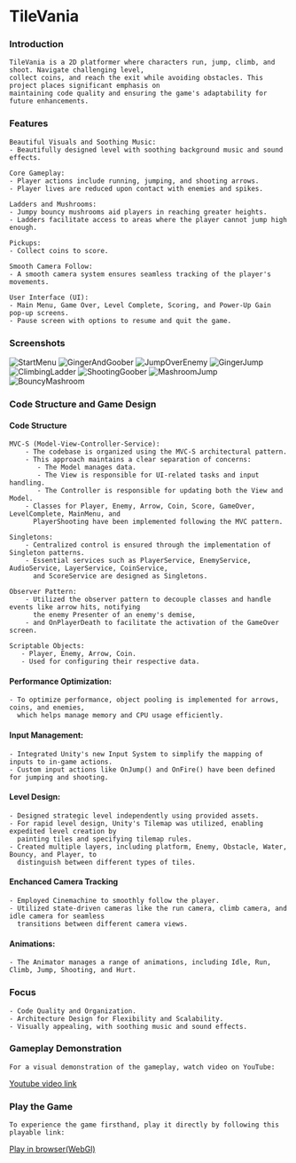 # TileVania 

### Introduction

    TileVania is a 2D platformer where characters run, jump, climb, and shoot. Navigate challenging level, 
    collect coins, and reach the exit while avoiding obstacles. This project places significant emphasis on 
    maintaining code quality and ensuring the game's adaptability for future enhancements.

### Features
    Beautiful Visuals and Soothing Music:
    - Beautifully designed level with soothing background music and sound effects.
    
    Core Gameplay:
    - Player actions include running, jumping, and shooting arrows.
    - Player lives are reduced upon contact with enemies and spikes.

    Ladders and Mushrooms:
    - Jumpy bouncy mushrooms aid players in reaching greater heights.
    - Ladders facilitate access to areas where the player cannot jump high enough.

    Pickups:
    - Collect coins to score.

    Smooth Camera Follow:
    - A smooth camera system ensures seamless tracking of the player's movements.
    
    User Interface (UI):
    - Main Menu, Game Over, Level Complete, Scoring, and Power-Up Gain pop-up screens.
    - Pause screen with options to resume and quit the game.
    
### Screenshots
   ![StartMenu](./Screenshots/StartMenu.png)
   ![GingerAndGoober](./Screenshots/GingerAndGoober.png)
   ![JumpOverEnemy](./Screenshots/JumpOverEnemy.png)
   ![GingerJump](./Screenshots/GingerJump.png)
   ![ClimbingLadder](./Screenshots/ClimbingLadder.png)
   ![ShootingGoober](./Screenshots/ShootingGoober.png)
   ![MashroomJump](./Screenshots/MashroomJump.png)
   ![BouncyMashroom](./Screenshots/BouncyMashroom.png)




  
### Code Structure and Game Design
#### Code Structure

    MVC-S (Model-View-Controller-Service):
        - The codebase is organized using the MVC-S architectural pattern.
        - This approach maintains a clear separation of concerns:
           - The Model manages data.
           - The View is responsible for UI-related tasks and input handling.
           - The Controller is responsible for updating both the View and Model.
        - Classes for Player, Enemy, Arrow, Coin, Score, GameOver, LevelComplete, MainMenu, and 
          PlayerShooting have been implemented following the MVC pattern.

    Singletons:
        - Centralized control is ensured through the implementation of Singleton patterns.
        - Essential services such as PlayerService, EnemyService, AudioService, LayerService, CoinService,
          and ScoreService are designed as Singletons.
          
    Observer Pattern:
        - Utilized the observer pattern to decouple classes and handle events like arrow hits, notifying 
          the enemy Presenter of an enemy's demise, 
        - and OnPlayerDeath to facilitate the activation of the GameOver screen.
        
    Scriptable Objects:
       - Player, Enemy, Arrow, Coin.
       - Used for configuring their respective data.
       
#### Performance Optimization:

    - To optimize performance, object pooling is implemented for arrows, coins, and enemies, 
      which helps manage memory and CPU usage efficiently.

#### Input Management:

    - Integrated Unity's new Input System to simplify the mapping of inputs to in-game actions. 
    - Custom input actions like OnJump() and OnFire() have been defined for jumping and shooting.

#### Level Design:
    - Designed strategic level independently using provided assets.
    - For rapid level design, Unity's Tilemap was utilized, enabling expedited level creation by 
      painting tiles and specifying tilemap rules.
    - Created multiple layers, including platform, Enemy, Obstacle, Water, Bouncy, and Player, to 
      distinguish between different types of tiles.

#### Enchanced Camera Tracking

    - Employed Cinemachine to smoothly follow the player. 
    - Utilized state-driven cameras like the run camera, climb camera, and idle camera for seamless 
      transitions between different camera views.

#### Animations:

    - The Animator manages a range of animations, including Idle, Run, Climb, Jump, Shooting, and Hurt.

### Focus
    - Code Quality and Organization.
    - Architecture Design for Flexibility and Scalability.
    - Visually appealing, with soothing music and sound effects. 

### Gameplay Demonstration

    For a visual demonstration of the gameplay, watch video on YouTube:
   [Youtube video link](https://youtu.be/IphgE8X3xno)

### Play the Game

    To experience the game firsthand, play it directly by following this playable link:
   [Play in browser(WebGl)](https://rahul-pargi.itch.io/tilevania)
 

 
